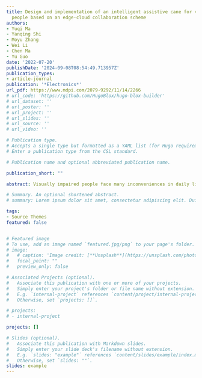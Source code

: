```yaml
---
title: Design and implementation of an intelligent assistive cane for visually impaired
  people based on an edge-cloud collaboration scheme
authors:
- Yuqi Ma
- Yanqing Shi
- Moyu Zhang
- Wei Li
- Chen Ma
- Yu Guo
date: '2022-07-20'
publishDate: '2024-09-08T08:54:49.713957Z'
publication_types:
- article-journal
publication: '*Electronics*'
url_pdf: https://www.mdpi.com/2079-9292/11/14/2266
# url_code: 'https://github.com/HugoBlox/hugo-blox-builder'
# url_dataset: ''
# url_poster: ''
# url_project: ''
# url_slides: ''
# url_source: ''
# url_video: ''

# Publication type.
# Accepts a single type but formatted as a YAML list (for Hugo requirements).
# Enter a publication type from the CSL standard.

# Publication name and optional abbreviated publication name.

publication_short: ""

abstract: Visually impaired people face many inconveniences in daily life, and there are problems such as high prices and single functions in the market of assistance tools for visually impaired people. In this work, we designed and implemented a low-cost intelligent assistance cane, particularly for visually impaired individuals, based on computer vision, sensors, and an edge-cloud collaboration scheme. Obstacle detection, fall detection, and traffic light detection functions have been designed and integrated for the convenience of moving for visually impaired people. We have also designed an image captioning function and object detection function with high-speed processing capability based on an edge-cloud collaboration scheme to improve the user experience. Experiments show that the performance metrics have an aerial obstacle detection accuracy of 92.5%, fall detection accuracy of 90%, and average image retrieval period of 1.124 s. It proves the characteristics of low power consumption, strong real-time performance, adaptability to multiple scenarios, and convenience, which can ensure the safety of visually impaired people when moving and can help them better perceive and understand the surrounding environment.

# Summary. An optional shortened abstract.
# summary: Lorem ipsum dolor sit amet, consectetur adipiscing elit. Duis posuere tellus ac convallis placerat. Proin tincidunt magna sed ex sollicitudin condimentum.

tags:
- Source Themes
featured: false


# Featured image
# To use, add an image named `featured.jpg/png` to your page's folder. 
# image:
#   # caption: 'Image credit: [**Unsplash**](https://unsplash.com/photos/jdD8gXaTZsc)'
#   focal_point: ""
#   preview_only: false

# Associated Projects (optional).
#   Associate this publication with one or more of your projects.
#   Simply enter your project's folder or file name without extension.
#   E.g. `internal-project` references `content/project/internal-project/index.md`.
#   Otherwise, set `projects: []`.

# projects:
# - internal-project

projects: []

# Slides (optional).
#   Associate this publication with Markdown slides.
#   Simply enter your slide deck's filename without extension.
#   E.g. `slides: "example"` references `content/slides/example/index.md`.
#   Otherwise, set `slides: ""`.
slides: example
---
```

<!-- This work is driven by the results in my [previous paper](/publication/conference-paper/) on LLMs. -->
<!-- {{% callout note %}}
Click the *Cite* button above to demo the feature to enable visitors to import publication metadata into their reference management software.
{{% /callout %}}

{{% callout note %}}
Create your slides in Markdown - click the *Slides* button to check out the example.
{{% /callout %}}

Add the publication's **full text** or **supplementary notes** here. You can use rich formatting such as including [code, math, and images](https://docs.hugoblox.com/content/writing-markdown-latex/).  -->

